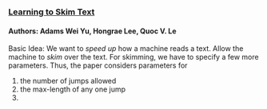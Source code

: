 ### [Learning to Skim Text](http://www.cs.cmu.edu/~weiyu/Adams_Wei_Yu_Homepage_files/acl17cr.pdf)
#### Authors: Adams Wei Yu, Hongrae Lee, Quoc V. Le

Basic Idea:
We want to _speed up_ how a machine reads a text. Allow the machine to _skim_ over the
text. For skimming, we have to specify a few more parameters. Thus, the paper considers
parameters for

1. the number of jumps allowed
2. the max-length of any one jump
3.